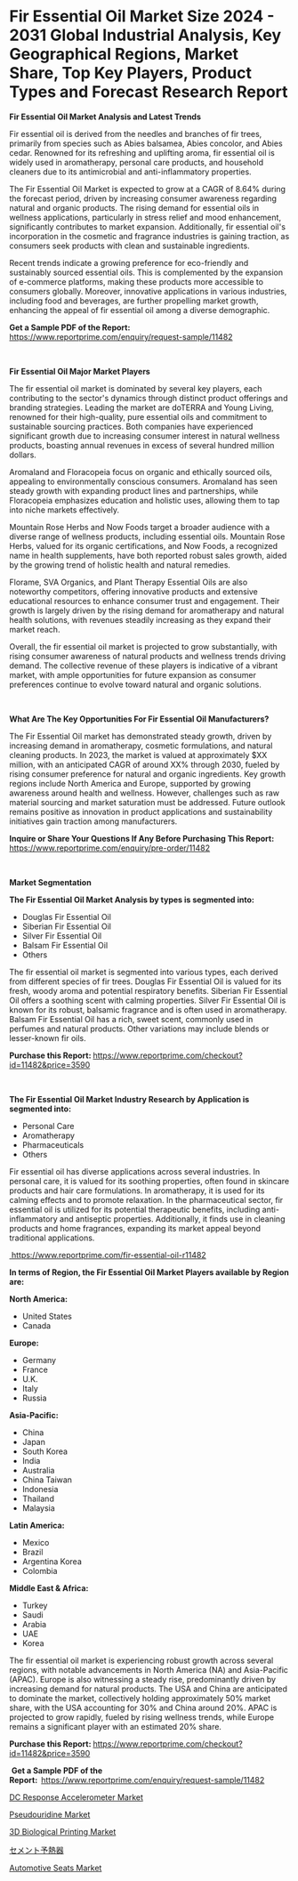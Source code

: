 <p><h1>Fir Essential Oil Market Size 2024 - 2031 Global Industrial Analysis, Key Geographical Regions, Market Share, Top Key Players, Product Types and Forecast Research Report</h1></p><p><strong>Fir Essential Oil Market Analysis and Latest Trends</strong></p>
<p><p>Fir essential oil is derived from the needles and branches of fir trees, primarily from species such as Abies balsamea, Abies concolor, and Abies cedar. Renowned for its refreshing and uplifting aroma, fir essential oil is widely used in aromatherapy, personal care products, and household cleaners due to its antimicrobial and anti-inflammatory properties.</p><p>The Fir Essential Oil Market is expected to grow at a CAGR of 8.64% during the forecast period, driven by increasing consumer awareness regarding natural and organic products. The rising demand for essential oils in wellness applications, particularly in stress relief and mood enhancement, significantly contributes to market expansion. Additionally, fir essential oil's incorporation in the cosmetic and fragrance industries is gaining traction, as consumers seek products with clean and sustainable ingredients.</p><p>Recent trends indicate a growing preference for eco-friendly and sustainably sourced essential oils. This is complemented by the expansion of e-commerce platforms, making these products more accessible to consumers globally. Moreover, innovative applications in various industries, including food and beverages, are further propelling market growth, enhancing the appeal of fir essential oil among a diverse demographic.</p></p>
<p><strong>Get a Sample PDF of the Report:&nbsp;</strong> <a href="https://www.reportprime.com/enquiry/request-sample/11482">https://www.reportprime.com/enquiry/request-sample/11482</a></p>
<p>&nbsp;</p>
<p><strong>Fir Essential Oil Major Market Players</strong></p>
<p><p>The fir essential oil market is dominated by several key players, each contributing to the sector's dynamics through distinct product offerings and branding strategies. Leading the market are doTERRA and Young Living, renowned for their high-quality, pure essential oils and commitment to sustainable sourcing practices. Both companies have experienced significant growth due to increasing consumer interest in natural wellness products, boasting annual revenues in excess of several hundred million dollars.</p><p>Aromaland and Floracopeia focus on organic and ethically sourced oils, appealing to environmentally conscious consumers. Aromaland has seen steady growth with expanding product lines and partnerships, while Floracopeia emphasizes education and holistic uses, allowing them to tap into niche markets effectively.</p><p>Mountain Rose Herbs and Now Foods target a broader audience with a diverse range of wellness products, including essential oils. Mountain Rose Herbs, valued for its organic certifications, and Now Foods, a recognized name in health supplements, have both reported robust sales growth, aided by the growing trend of holistic health and natural remedies.</p><p>Florame, SVA Organics, and Plant Therapy Essential Oils are also noteworthy competitors, offering innovative products and extensive educational resources to enhance consumer trust and engagement. Their growth is largely driven by the rising demand for aromatherapy and natural health solutions, with revenues steadily increasing as they expand their market reach.</p><p>Overall, the fir essential oil market is projected to grow substantially, with rising consumer awareness of natural products and wellness trends driving demand. The collective revenue of these players is indicative of a vibrant market, with ample opportunities for future expansion as consumer preferences continue to evolve toward natural and organic solutions.</p></p>
<p>&nbsp;</p>
<p><strong>What Are The Key Opportunities For Fir Essential Oil Manufacturers?</strong></p>
<p><p>The Fir Essential Oil market has demonstrated steady growth, driven by increasing demand in aromatherapy, cosmetic formulations, and natural cleaning products. In 2023, the market is valued at approximately $XX million, with an anticipated CAGR of around XX% through 2030, fueled by rising consumer preference for natural and organic ingredients. Key growth regions include North America and Europe, supported by growing awareness around health and wellness. However, challenges such as raw material sourcing and market saturation must be addressed. Future outlook remains positive as innovation in product applications and sustainability initiatives gain traction among manufacturers.</p></p>
<p><strong>Inquire or Share Your Questions If Any Before Purchasing This Report:</strong> <a href="https://www.reportprime.com/enquiry/pre-order/11482">https://www.reportprime.com/enquiry/pre-order/11482</a></p>
<p>&nbsp;</p>
<p><strong>Market Segmentation</strong></p>
<p><strong>The Fir Essential Oil Market Analysis by types is segmented into:</strong></p>
<p><ul><li>Douglas Fir Essential Oil</li><li>Siberian Fir Essential Oil</li><li>Silver Fir Essential Oil</li><li>Balsam Fir Essential Oil</li><li>Others</li></ul></p>
<p><p>The fir essential oil market is segmented into various types, each derived from different species of fir trees. Douglas Fir Essential Oil is valued for its fresh, woody aroma and potential respiratory benefits. Siberian Fir Essential Oil offers a soothing scent with calming properties. Silver Fir Essential Oil is known for its robust, balsamic fragrance and is often used in aromatherapy. Balsam Fir Essential Oil has a rich, sweet scent, commonly used in perfumes and natural products. Other variations may include blends or lesser-known fir oils.</p></p>
<p><strong>Purchase this Report:&nbsp;</strong><a href="https://www.reportprime.com/checkout?id=11482&price=3590">https://www.reportprime.com/checkout?id=11482&price=3590</a></p>
<p>&nbsp;</p>
<p><strong>The Fir Essential Oil Market Industry Research by Application is segmented into:</strong></p>
<p><ul><li>Personal Care</li><li>Aromatherapy</li><li>Pharmaceuticals</li><li>Others</li></ul></p>
<p><p>Fir essential oil has diverse applications across several industries. In personal care, it is valued for its soothing properties, often found in skincare products and hair care formulations. In aromatherapy, it is used for its calming effects and to promote relaxation. In the pharmaceutical sector, fir essential oil is utilized for its potential therapeutic benefits, including anti-inflammatory and antiseptic properties. Additionally, it finds use in cleaning products and home fragrances, expanding its market appeal beyond traditional applications.</p></p>
<p><a href="https://www.reportprime.com/fir-essential-oil-r11482">&nbsp;https://www.reportprime.com/fir-essential-oil-r11482</a></p>
<p><strong>In terms of Region, the Fir Essential Oil Market Players available by Region are:</strong></p>
<p>
    <p> <strong> North America: </strong>
        <ul>
            <li>United States</li>
            <li>Canada</li>
        </ul>
        </p> 
    <p> <strong> Europe: </strong>
        <ul>
            <li>Germany</li>
            <li>France</li>
            <li>U.K.</li>
            <li>Italy</li>
            <li>Russia</li>
        </ul>
        </p> 
    <p> <strong> Asia-Pacific: </strong>
        <ul>
            <li>China</li>
            <li>Japan</li>
            <li>South Korea</li>
            <li>India</li>
            <li>Australia</li>
            <li>China Taiwan</li>
            <li>Indonesia</li>
            <li>Thailand</li>
            <li>Malaysia</li>
        </ul>
        </p> 
    <p> <strong> Latin America: </strong>
        <ul>
            <li>Mexico</li>
            <li>Brazil</li>
            <li>Argentina Korea</li>
            <li>Colombia</li>
        </ul>
        </p> 
    <p> <strong> Middle East & Africa: </strong>
        <ul>
            <li>Turkey</li>
            <li>Saudi</li>
            <li>Arabia</li>
            <li>UAE</li>
            <li>Korea</li>
        </ul>
    </p>
    </p>
<p><p>The fir essential oil market is experiencing robust growth across several regions, with notable advancements in North America (NA) and Asia-Pacific (APAC). Europe is also witnessing a steady rise, predominantly driven by increasing demand for natural products. The USA and China are anticipated to dominate the market, collectively holding approximately 50% market share, with the USA accounting for 30% and China around 20%. APAC is projected to grow rapidly, fueled by rising wellness trends, while Europe remains a significant player with an estimated 20% share.</p></p>
<p><strong>Purchase this Report: </strong><a href="https://www.reportprime.com/checkout?id=11482&price=3590">https://www.reportprime.com/checkout?id=11482&price=3590</a></p>
<p>&nbsp;<strong>Get a Sample PDF of the Report:&nbsp;&nbsp;</strong><a href="https://www.reportprime.com/enquiry/request-sample/11482">https://www.reportprime.com/enquiry/request-sample/11482</a></p>
<p><strong></strong></p>
<p><p><a href="https://medium.com/@theomorar08/the-dc-response-accelerometer-market-research-report-provides-an-in-depth-and-up-to-date-analysis-79232797014f">DC Response Accelerometer Market</a></p><p><a href="https://github.com/joannesouthgate/Market-Research-Report-List-5/blob/main/pseudouridine-market.md">Pseudouridine Market</a></p><p><a href="https://medium.com/@pippa.ball45457/the-market-for-3d-biological-printing-market-is-examined-in-this-report-along-with-the-factors-927e78f2862d">3D Biological Printing Market</a></p><p><a href="https://medium.com/@jackybrekke_41148/%E3%82%BB%E3%83%A1%E3%83%B3%E3%83%88%E3%83%97%E3%83%AC%E3%83%92%E3%83%BC%E3%82%BF%E3%83%BC%E5%B8%82%E5%A0%B4%E3%81%AE%E8%A6%8F%E6%A8%A1-%E3%82%B7%E3%82%A7%E3%82%A2-%E6%88%90%E9%95%B7-%E3%81%8A%E3%82%88%E3%81%B3%E7%A8%AE%E9%A1%9E-%E7%94%A8%E9%80%94-%E5%95%86%E6%A5%AD-%E7%94%A3%E6%A5%AD-%E5%88%A5%E3%81%AE%E5%B8%82%E5%A0%B4%E5%88%86%E6%9E%90-%E5%9C%B0%E5%9F%9F%E3%81%AE%E6%B4%9E%E5%AF%9F%E3%81%A82031%E5%B9%B4%E3%81%BE%E3%81%A7%E3%81%AE%E4%BA%88%E6%B8%AC-53bfe35bf6ff?postPublishedType=initial">セメント予熱器</a></p><p><a href="https://issuu.com/reportprime-2/docs/automotive-seats-market-size-2030.p_f01e41560eee3c">Automotive Seats Market</a></p></p>